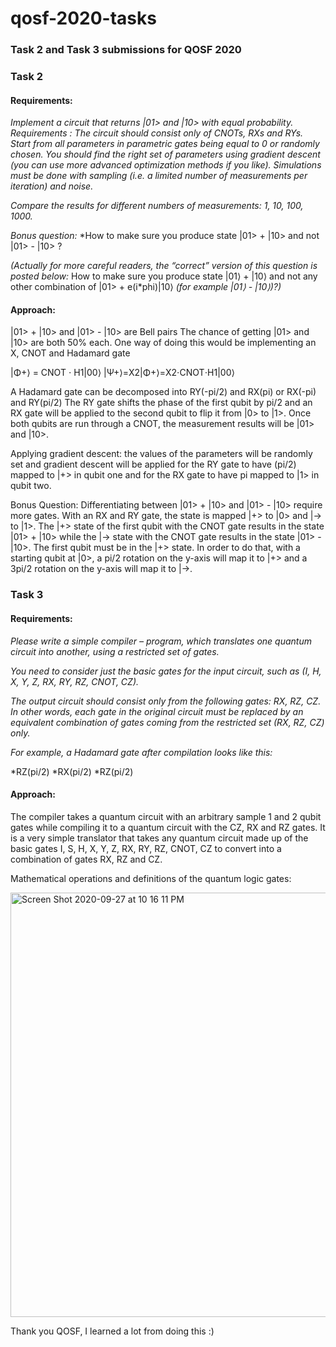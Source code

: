 # qosf-2020-tasks

### Task 2 and Task 3 submissions for QOSF 2020

### Task 2 

#### Requirements: 

*Implement a circuit that returns |01> and |10> with equal probability.
Requirements :
The circuit should consist only of CNOTs, RXs and RYs. 
Start from all parameters in parametric gates being equal to 0 or randomly chosen. 
You should find the right set of parameters using gradient descent (you can use more advanced optimization methods if you like). 
Simulations must be done with sampling (i.e. a limited number of measurements per iteration) and noise.*

*Compare the results for different numbers of measurements: 1, 10, 100, 1000.*

*Bonus question:*
*How to make sure you produce state |01> + |10> and not |01> - |10> ?

*(Actually for more careful readers, the “correct” version of this question is posted below:*
How to make sure you produce state  |01⟩  +  |10⟩  and not any other combination of |01> + e(i*phi)|10⟩ *(for example |01⟩  -  |10⟩)?)*

#### Approach: 

|01> + |10> and |01> - |10> are Bell pairs 
The chance of getting |01> and |10> are both 50% each. 
One way of doing this would be implementing an X, CNOT and Hadamard gate

|Φ+⟩ = CNOT ⋅ H1|00⟩ 
|Ψ+⟩=X2|Φ+⟩=X2⋅CNOT⋅H1|00⟩

A Hadamard gate can be decomposed into RY(-pi/2) and RX(pi) or RX(-pi) and RY(pi/2)
The RY gate shifts the phase of the first qubit by pi/2 and an RX gate will be applied to the second qubit to flip it from |0> to |1>. Once both qubits are run through a CNOT, the measurement results will be |01> and |10>. 

Applying gradient descent: the values of the parameters will be randomly set and gradient descent will be applied for the RY gate to have (pi/2) mapped to |+> in qubit one and for the RX gate to have pi mapped to |1> in qubit two. 

Bonus Question: 
Differentiating between |01> + |10> and |01> - |10>  require more gates. With an RX and RY gate, the state is mapped |+> to |0> and |-> to |1>. The |+> state of the first qubit with the CNOT gate results in the state |01> + |10>  while the |-> state with the CNOT gate results in the state |01> - |10>. The first qubit must be in the |+> state. In order to do that, with a starting qubit at |0>, a pi/2 rotation on the y-axis will map it to |+> and a 3pi/2 rotation on the y-axis will map it to |->. 

### Task 3

#### Requirements: 

*Please write a simple compiler – program, which translates one quantum circuit into another, using a restricted set of gates.*

*You need to consider just the basic gates for the input circuit, such as (I, H, X, Y, Z, RX, RY, RZ, CNOT, CZ).*

*The output circuit should consist only from the following gates: RX, RZ, CZ. In other words, each gate in the original circuit must be* *replaced by an equivalent combination of gates coming from the restricted set (RX, RZ, CZ) only.*

*For example, a Hadamard gate after compilation looks like this:*

*RZ(pi/2)
*RX(pi/2)
*RZ(pi/2)

#### Approach: 

The compiler takes a quantum circuit with an arbitrary sample 1 and 2 qubit gates while compiling it to a quantum circuit with the CZ, RX and RZ gates. 
It is a very simple translator that takes any quantum circuit made up of the basic gates I, S, H, X, Y, Z, RX, RY, RZ, CNOT, CZ to convert into a combination of gates RX, RZ and CZ.

Mathematical operations and definitions of the quantum logic gates:


<img width="679" alt="Screen Shot 2020-09-27 at 10 16 11 PM" src="https://user-images.githubusercontent.com/53191680/94383926-6543a000-010f-11eb-83d7-4697cd747571.png">


Thank you QOSF, I learned a lot from doing this :) 


